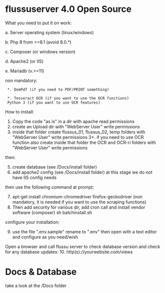 # flussuserver 4.0 Open Source

What you need to put it on work:

  a. Server operating system (linux/windows)
  
  b. Php 8 from >=8.1 (avoid 8.0.*)
  
  c. Composer (or windows version)
  
  d. Apache2  (or IIS)
  
  e. Mariadb (v.>=11)
  
  non mandatory:

     *. DomPdf (if you need to PDF/PRINT something)

     *. Tesseract OCR (if you want to use the OCR functions)
     Python 3 (if you want to use OCR features)

How to install:

1. Copy the code "as is" in a dir with apache read permissions
2. create an Upload dir with "WebServer User" write permissions
3. inside that folder create flussus_01, flussus_02, temp folders 
    with "WebServer User" write permissions
3+. if you need to use OCR function also create inside that folder
    the OCR and OCR-ri folders with "WebServer User" write permissions

then: 

5. create database (see /Docs/install folder)
6. add apache2 config (see /Docs/install folder)
   at this stage we do not have IIS config needs

then use the following command at prompt:

7. apt-get install chromium-chromedriver firefox-geckodriver 
   (non mandatory, it is needed if you want to use the scraping functions)
8. Then add security for various dir, add cron call and install vendor software (composer)
   sh batchinstall.sh

configure your installation:

9. use the file ".env.sample" rename to ".env" then open with a text editor
   and configure as you need/wish

Open a browser and call flussu server to check database version and check for
any database updates:
10. http(s)://yourwebsite.com/views

# Docs & Database
take a look at the /Docs folder
